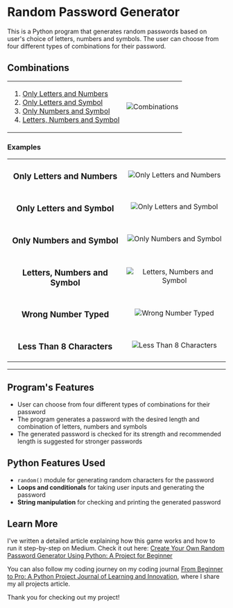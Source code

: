 # Random Password Generator

This is a Python program that generates random passwords based on user's choice of letters, numbers and symbols. The user can choose from four different types of combinations for their password.

## Combinations

<table>
<tr>
<td>

1. [Only Letters and Numbers](#ln "Goto Only Letters and Numbers")
2. [Only Letters and Symbol](#ls "Goto Only Letters and Symbol")
3. [Only Numbers and Symbol](#ns "Goto Only Numbers and Symbol")
4. [Letters, Numbers and Symbol](#lns "Goto Letters, Numbers and Symbol")
</td>

<td>

![Combinations](https://user-images.githubusercontent.com/29802859/221974942-c0257c45-cadd-440f-91fe-6fcbec6ace0b.png)

</td>
<tr>
</table>

### Examples

<table>
<tr>
<td>
<h3 id="ln" align="center">Only Letters and Numbers</h3>
</td>

<td valign="middle" align="center">

![Only Letters and Numbers](https://user-images.githubusercontent.com/29802859/221973247-4ea804ca-2f16-4737-9a94-2e23d2840d00.png)

</td>
</tr>

<tr>
<td>
<h3 id="ln" align="center">Only Letters and Symbol</h3>
</td>

<td valign="middle" align="center">

![Only Letters and Symbol](https://user-images.githubusercontent.com/29802859/221974689-18640ce8-a43f-425b-a5ce-368a7dbc5162.png)

</td>
</tr>

<tr>
<td>
<h3 id="ns" align="center">Only Numbers and Symbol</h3>
</td>

<td valign="middle" align="center">

![Only Numbers and Symbol](https://user-images.githubusercontent.com/29802859/221974713-2ad19de6-f1a8-4271-a6ec-6fe2c221d6bf.png)

</td>
</tr>

<tr>
<td>
<h3 id="lns" align="center">Letters, Numbers and Symbol</h3>
</td>

<td valign="middle" align="center">

![Letters, Numbers and Symbol](https://user-images.githubusercontent.com/29802859/221974749-1f7b35c0-ead4-4bee-b004-0c448617e9e5.png)

</td>
</tr>

<tr>
<td>
<h3 align="center">Wrong Number Typed</h3>
</td>

<td valign="middle" align="center">

![Wrong Number Typed](https://user-images.githubusercontent.com/29802859/221948211-46830047-ab3d-487c-a264-73b8d6dbf246.png)

</td>
</tr>

<tr>
<td>
<h3 align="center">Less Than 8 Characters</h3>
</td>

<td valign="middle" align="center">

![Less Than 8 Characters](https://user-images.githubusercontent.com/29802859/221974897-891dee63-6c39-4d8a-ae70-a3f96dd333e7.png)

</td>
</tr>
</table>

---

## Program's Features

- User can choose from four different types of combinations for their password
- The program generates a password with the desired length and combination of letters, numbers and symbols
- The generated password is checked for its strength and recommended length is suggested for stronger passwords

## Python Features Used

- `random()` module for generating random characters for the password
- **Loops and conditionals** for taking user inputs and generating the password
- **String manipulation** for checking and printing the generated password

## Learn More

I've written a detailed article explaining how this game works and how to run it step-by-step on Medium. Check it out here: [Create Your Own Random Password Generator Using Python: A Project for Beginner](https://ajbrohi.medium.com/create-your-own-random-password-generator-using-python-a-project-for-beginner-239f6b1489f0)

You can also follow my coding journey on my coding journal [From Beginner to Pro: A Python Project Journal of Learning and Innovation](https://medium.com/@ajbrohi/from-beginner-to-pro-a-python-project-journal-of-learning-and-innovation-60ede797a9c3), where I share my all projects article.

Thank you for checking out my project!
